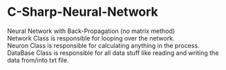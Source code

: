 # C-Sharp-Neural-Network
Neural Network with Back-Propagation (no matrix method)  
Network Class is responsible for looping over the network.  
Neuron Class is responsible for calculating anything in the process.  
DataBase Class is responsible for all data stuff like reading and writing the data from/into txt file.  
